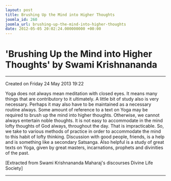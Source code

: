 ```yaml
---
layout: post
title: Brushing Up the Mind into Higher Thoughts
joomla_id: 260
joomla_url: brushing-up-the-mind-into-higher-thoughts
date: 2012-05-05 20:02:24.000000000 +00:00
---
```

  

# 'Brushing Up the Mind into Higher Thoughts' by Swami Krishnananda

* * *  


Created on Friday 24 May 2013 19:22

Yoga does not always mean meditation with closed eyes. It means many things that are contributory to it ultimately. A little bit of study also is very necessary. Perhaps it may also have to be maintained as a necessary routine always. Some amount of reference to a text on Yoga may be required to brush up the mind into higher thoughts. Otherwise, we cannot always entertain noble thoughts. It is not easy to accommodate in the mind lofty thoughts of God always, throughout the day. That is impracticable. So, we take to various methods of practice in order to accommodate the mind to this habit of lofty thinking. Discussion with good people, friends, is a help and is something like a secondary Satsanga. Also helpful is a study of great texts on Yoga, given by great masters, incarnations, prophets and divinities of the past.


[Extracted from Swami Krishnananda Maharaj's discourses Divine Life Society]

* * *

  
